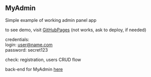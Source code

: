 ## MyAdmin

Simple example of working admin panel app

to see demo, visit [GitHubPages](https://nookiegrey.github.io/MyAdmin/) (not works, ask to deploy, if needed)

credentials:  
login: user@name.com  
password: secret123

check: registration, users CRUD flow

back-end for MyAdmin [here](https://github.com/NookieGrey/MyAdminBack)

